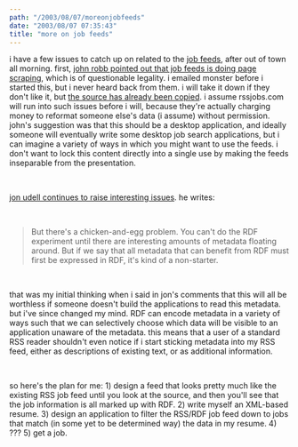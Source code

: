 ```yaml
---
path: "/2003/08/07/moreonjobfeeds" 
date: "2003/08/07 07:35:43" 
title: "more on job feeds" 
---
```

<p>i have a few issues to catch up on related to the <a href="http://weblog.randomchaos.com/jobfeeds.php">job feeds</a>, after out of town all morning. first, <a href="http://weblognetwork.mindplex.org/2003/08/04.html#a3456">john robb pointed out that job feeds is doing page scraping</a>, which is of questionable legality. i emailed monster before i started this, but i never heard back from them. i will take it down if they don't like it, but <a href="http://www.pollvogt.com/jobfeed.php">the source has already been copied</a>. i assume rssjobs.com will run into such issues before i will, because they're actually charging money to reformat someone else's data (i assume) without permission. john's suggestion was that this should be a desktop application, and ideally someone will eventually write some desktop job search applications, but i can imagine a variety of ways in which you might want to use the feeds. i don't want to lock this content directly into a single use by making the feeds inseparable from the presentation.</p><br><p><a href="http://weblog.infoworld.com/udell/2003/08/06.html#a769">jon udell continues to raise interesting issues</a>. he writes:</p><br><blockquote>But there's a chicken-and-egg problem. You can't do the RDF experiment until there are interesting amounts of metadata floating around. But if we say that all metadata that can benefit from RDF must first be expressed in RDF, it's kind of a non-starter.</blockquote><br><p>that was my initial thinking when i said in jon's comments that this will all be worthless if someone doesn't build the applications to read this metadata. but i've since changed my mind. RDF can encode metadata in a variety of ways such that  we can selectively choose which data will be visible to an application unaware of the metadata. this means that a user of a standard RSS reader shouldn't even notice if i start sticking metadata into my RSS feed, either as descriptions of existing text, or as additional information.</p><br><p>so here's the plan for me: 1) design a feed that looks pretty much like the existing RSS job feed until you look at the source, and then you'll see that the job information is all marked up with RDF. 2) write myself an XML-based resume. 3) design an application to filter the RSS/RDF job feed down to jobs that match (in some yet to be determined way) the data in my resume. 4) ??? 5) get a job.</p>